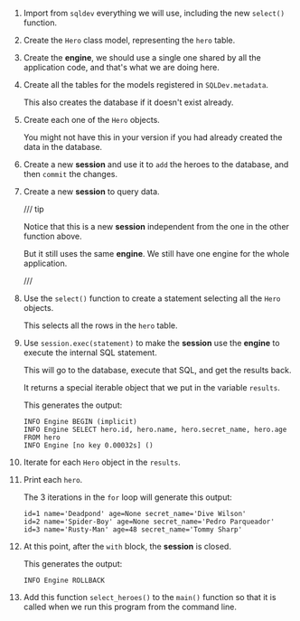 1. Import from `sqldev` everything we will use, including the new `select()` function.

2. Create the `Hero` class model, representing the `hero` table.

3. Create the **engine**, we should use a single one shared by all the application code, and that's what we are doing here.

4. Create all the tables for the models registered in `SQLDev.metadata`.

    This also creates the database if it doesn't exist already.

5. Create each one of the `Hero` objects.

    You might not have this in your version if you had already created the data in the database.

6. Create a new **session** and use it to `add` the heroes to the database, and then `commit` the changes.

7. Create a new **session** to query data.

    /// tip

    Notice that this is a new **session** independent from the one in the other function above.

    But it still uses the same **engine**. We still have one engine for the whole application.

    ///

8. Use the `select()` function to create a statement selecting all the `Hero` objects.

    This selects all the rows in the `hero` table.

9. Use `session.exec(statement)` to make the **session** use the **engine** to execute the internal SQL statement.

    This will go to the database, execute that SQL, and get the results back.

    It returns a special iterable object that we put in the variable `results`.

    This generates the output:

    ```
    INFO Engine BEGIN (implicit)
    INFO Engine SELECT hero.id, hero.name, hero.secret_name, hero.age
    FROM hero
    INFO Engine [no key 0.00032s] ()
    ```

10. Iterate for each `Hero` object in the `results`.

11. Print each `hero`.

    The 3 iterations in the `for` loop will generate this output:

    ```
    id=1 name='Deadpond' age=None secret_name='Dive Wilson'
    id=2 name='Spider-Boy' age=None secret_name='Pedro Parqueador'
    id=3 name='Rusty-Man' age=48 secret_name='Tommy Sharp'
    ```

12. At this point, after the `with` block, the **session** is closed.

    This generates the output:

    ```
    INFO Engine ROLLBACK
    ```

13. Add this function `select_heroes()` to the `main()` function so that it is called when we run this program from the command line.
